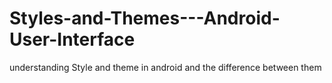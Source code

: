 # Styles-and-Themes---Android-User-Interface
understanding Style and theme in android and the difference between them  
